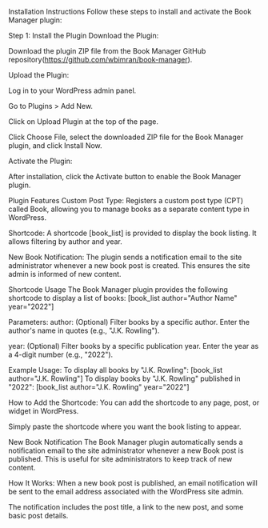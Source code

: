 Installation Instructions
Follow these steps to install and activate the Book Manager plugin:

Step 1: Install the Plugin
Download the Plugin:

Download the plugin ZIP file from the Book Manager GitHub repository(https://github.com/wbimran/book-manager).

Upload the Plugin:

Log in to your WordPress admin panel.

Go to Plugins > Add New.

Click on Upload Plugin at the top of the page.

Click Choose File, select the downloaded ZIP file for the Book Manager plugin, and click Install Now.

Activate the Plugin:

After installation, click the Activate button to enable the Book Manager plugin.

Plugin Features
Custom Post Type: Registers a custom post type (CPT) called Book, allowing you to manage books as a separate content type in WordPress.

Shortcode: A shortcode [book_list] is provided to display the book listing. It allows filtering by author and year.

New Book Notification: The plugin sends a notification email to the site administrator whenever a new book post is created. This ensures the site admin is informed of new content.

Shortcode Usage
The Book Manager plugin provides the following shortcode to display a list of books:
[book_list author="Author Name" year="2022"]

Parameters:
author: (Optional) Filter books by a specific author. Enter the author's name in quotes (e.g., "J.K. Rowling").

year: (Optional) Filter books by a specific publication year. Enter the year as a 4-digit number (e.g., "2022").

Example Usage:
To display all books by "J.K. Rowling":
[book_list author="J.K. Rowling"]
To display books by "J.K. Rowling" published in "2022":
[book_list author="J.K. Rowling" year="2022"]

How to Add the Shortcode:
You can add the shortcode to any page, post, or widget in WordPress.

Simply paste the shortcode where you want the book listing to appear.

New Book Notification
The Book Manager plugin automatically sends a notification email to the site administrator whenever a new Book post is published. This is useful for site administrators to keep track of new content.

How It Works:
When a new book post is published, an email notification will be sent to the email address associated with the WordPress site admin.

The notification includes the post title, a link to the new post, and some basic post details.